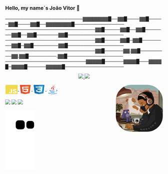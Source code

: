 ### Hello, my name´s João Vitor 👋

─────────────────────────▓▓▓▓▓▓▓▓█──▓▓█────▓▓█─────▓▓█────▓▓█──▓▓▓▓▓▓▓▓█────────────────
─────────────────────────────▓▓█─────▓▓█──▓▓█───────▓▓█──▓▓█───────▓▓█──────────────────
─────────────────────────────▓▓█─────▓▓█─▓▓█────────▓▓█─▓▓█────────▓▓█──────────────────
─────────────────────────────▓▓█──────▓▓.▓▓█─────────▓▓.▓▓█─────────.▓▓█──────────────────
──────────────────────────▓▓▓▓▓█──────▓▓▓▓█───▓▓▓▓█─▓▓▓▓█──────▓▓▓▓▓█───────────────────
<div align="center">
  <a href="https://github.com/JVOA02">
  <img height="180em" src="https://github-readme-stats.vercel.app/api?username=JVOA02&show_icons=true&theme=highcontrast&include_all_commits=true&count_private=true"/>
  <img height="180em" src="https://github-readme-stats.vercel.app/api/top-langs/?username=JVOA02&layout=compact&langs_count=7&theme=highcontrast"/>
</div>
  
<div style="display: inline_block">
  <br>
  <img align="center" alt="JVOA-Js" height="30" width="40" src="https://raw.githubusercontent.com/devicons/devicon/master/icons/javascript/javascript-plain.svg">
  <img align="center" alt="JVOA-HTML" height="30" width="40" src="https://raw.githubusercontent.com/devicons/devicon/master/icons/html5/html5-original.svg">
  <img align="center" alt="JVOA-CSS" height="30" width="40" src="https://raw.githubusercontent.com/devicons/devicon/master/icons/css3/css3-original.svg">
  <img align="center" alt="java" height="30" width="40" src="https://raw.githubusercontent.com/devicons/devicon/master/icons/java/java-original.svg">
  <img align="right" alt="Rafa-pic" height="150" style="border-radius:50px;" src="https://github.com/JVOA02/JVOA02/blob/main/JVOA02_GIF_LOFI.gif">
</div>

<div>
  <br>
  <a href="https://instagram.com/j_vitoroliveira2" target="_blank"><img src="https://img.shields.io/badge/-Instagram-%23E4405F?style=for-the-badge&logo=instagram&logoColor=white" target="_blank"></a>
  <a href = "mailto:joaooliveiraarruda@gmail.com"><img src="https://img.shields.io/badge/-Gmail-%23333?style=for-the-badge&logo=gmail&logoColor=white" target="_blank"></a>
  <a href="https://www.linkedin.com/in/j_vitoroliveira2-45875016a" target="_blank"><img src="https://img.shields.io/badge/-LinkedIn-%230077B5?style=for-the-badge&logo=linkedin&logoColor=white" target="_blank"></a> 
</div>
  
   ![Snake animation](https://github.com/JVOA02/JVOA02/blob/output/github-contribution-grid-snake.svg)
   
